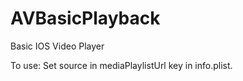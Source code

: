 # AVBasicPlayback
Basic IOS Video Player

To use: Set source in mediaPlaylistUrl key in info.plist.
